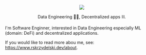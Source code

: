 <p align="center">
  <img src="https://user-images.githubusercontent.com/34304253/197192811-8ba84476-51ef-4fd9-b2ff-fb4f1f95d43e.png">
</p>

<p align="center">Data Engineering 👨‍💻, Decentralized apps ⛓.</p>

I'm Software Enginner, interested in Data Engineering especially ML (domain: DeFi) and decentralized applications.

If you would like to read more abou me, see: https://www.rskrzydelski.dev/about.
